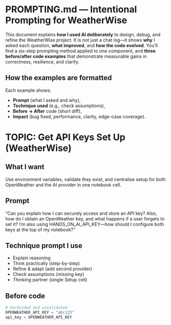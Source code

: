 # PROMPTING.md — Intentional Prompting for WeatherWise

This document explains **how I used AI deliberately** to design, debug, and refine the WeatherWise project. It is not just a chat log—it shows **why** I asked each question, **what improved**, and **how the code evolved**. You’ll find  a six-step prompting method applied to one component, and **three before/after code examples** that demonstrate measurable gains in correctness, resilience, and clarity.

## How the examples are formatted
Each example shows:
- **Prompt** (what I asked and why),
- **Technique used** (e.g., check assumptions),
- **Before → After** code (short diff),
- **Impact** (bug fixed, performance, clarity, edge-case coverage).

# TOPIC: Get API Keys Set Up (WeatherWise)

## What I want
Use environment variables, validate they exist, and centralise setup for both OpenWeather and the AI provider in one notebook cell.

## Prompt
“Can you explain how I can securely access and store an API key? Also, how do I obtain an OpenWeather key, and what happens if a user forgets to set it? I’m also using HANDS_ON_AI_API_KEY—how should I configure both keys at the top of my notebook?”

## Technique prompt I use
- Explain reasoning  
- Think practically (step-by-step)  
- Refine & adapt (add second provider)  
- Check assumptions (missing key)  
- Thinking partner (single Setup cell)

## Before code
```python
# Hardcoded and unvalidated
OPENWEATHER_API_KEY = "abc123"
api_key = OPENWEATHER_API_KEY
```
